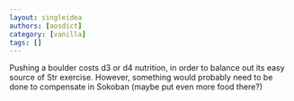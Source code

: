 ```yaml
---
layout: singleidea
authors: [aosdict]
category: [vanilla]
tags: []
---
```

Pushing a boulder costs d3 or d4 nutrition, in order to balance out its easy source of Str exercise. However, something would probably need to be done to compensate in Sokoban (maybe put even more food there?)
